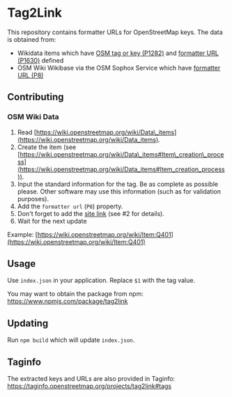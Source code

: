# Tag2Link

This repository contains formatter URLs for OpenStreetMap keys. The data is obtained from:

- Wikidata items which have [OSM tag or key (P1282)](https://www.wikidata.org/wiki/Property:P1282) and [formatter URL (P1630)](https://www.wikidata.org/wiki/Property:P1630) defined
- OSM Wiki Wikibase via the OSM Sophox Service which have [formatter URL (P8)](https://wiki.openstreetmap.org/wiki/Property:P8)

## Contributing
### OSM Wiki Data
1. Read [https://wiki.openstreetmap.org/wiki/Data\_items](https://wiki.openstreetmap.org/wiki/Data_items).
2. Create the item (see [https://wiki.openstreetmap.org/wiki/Data\_items#Item\_creation\_process](https://wiki.openstreetmap.org/wiki/Data_items#Item_creation_process)).
3. Input the standard information for the tag. Be as complete as possible please. Other software may use this information (such as for validation purposes).
4. Add the `formatter url` (`P8`) property.
5. Don't forget to add the [site link](https://wiki.openstreetmap.org/wiki/Special:SetSiteLink) (see #2 for details).
6. Wait for the next update

Example: [https://wiki.openstreetmap.org/wiki/Item:Q401](https://wiki.openstreetmap.org/wiki/Item:Q401)

## Usage

Use `index.json` in your application. Replace `$1` with the tag value.

You may want to obtain the package from npm: https://www.npmjs.com/package/tag2link

## Updating

Run `npm build` which will update `index.json`.

## Taginfo

The extracted keys and URLs are also provided in Taginfo: https://taginfo.openstreetmap.org/projects/tag2link#tags

